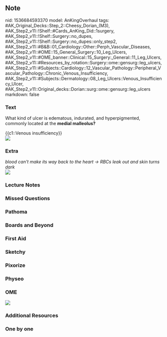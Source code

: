## Note
nid: 1536684593370
model: AnKingOverhaul
tags: #AK_Original_Decks::Step_2::Cheesy_Dorian_(M3), #AK_Step2_v11::!Shelf::#Cards_AnKing_Did::1surgery, #AK_Step2_v11::!Shelf::Surgery::no_dupes, #AK_Step2_v11::!Shelf::Surgery::no_dupes::only_step2, #AK_Step2_v11::#B&B::01_Cardiology::Other::Perph_Vascular_Diseases, #AK_Step2_v11::#OME::15_General_Surgery::10_Leg_Ulcers, #AK_Step2_v11::#OME_banner::Clinical::15_Surgery:_General::11_Leg_Ulcers, #AK_Step2_v11::#Resources_by_rotation::Surgery::ome::gensurg::leg_ulcers, #AK_Step2_v11::#Subjects::Cardiology::12_Vascular_Pathology::Peripheral_Vascular_Pathology::Chronic_Venous_Insufficiency, #AK_Step2_v11::#Subjects::Dermatology::08_Leg_Ulcers::Venous_Insufficiency_Ulcer, #AK_Step2_v11::Original_decks::Dorian::surg::ome::gensurg::leg_ulcers
markdown: false

### Text
What kind of ulcer is edematous, indurated, and hyperpigmented,
commonly located at the <b>medial malleolus?</b>
<div>
  {{c1::Venous insufficiency}}
</div>
<div><img src="paste-5873526691069953.jpg"></div>

### Extra
<div>
  <i>blood can't make its way back to the heart → RBCs leak out and
  skin turns dark</i>
</div><img src="paste-697395314688001.jpg">

### Lecture Notes


### Missed Questions


### Pathoma


### Boards and Beyond


### First Aid


### Sketchy


### Pixorize


### Physeo


### OME
<div class="ome-widget">
  <a href=
  "https://onlinemeded.org/spa/surgery-general/leg-ulcers/acquire?ref=anki">
  <img src="_OME_AnkiFlashcards_Lesson_2.png"></a>
</div>

### Additional Resources


### One by one


